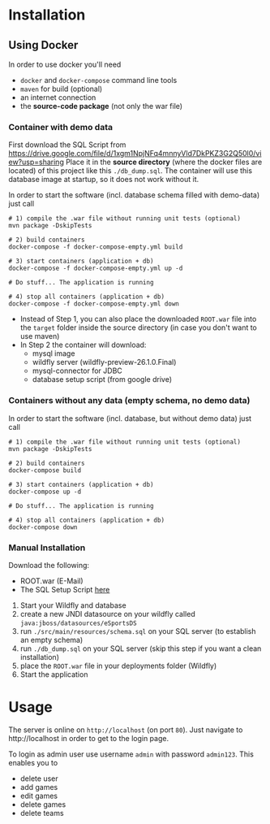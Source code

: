 # Installation
## Using Docker
In order to use docker you'll need
* `docker` and `docker-compose` command line tools
* `maven` for build (optional)
* an internet connection
* the **source-code package** (not only the war file)

### Container with demo data
First download the SQL Script from https://drive.google.com/file/d/1xgm1NpjNFq4mnnyVld7DkPKZ3G2Q50l0/view?usp=sharing
Place it in the **source directory** (where the docker files are located) of this project like this `./db_dump.sql`. The 
container will use this database image at startup, so it does not work without it.

In order to start the software (incl. database schema filled with demo-data) just call
```shell
# 1) compile the .war file without running unit tests (optional)
mvn package -DskipTests

# 2) build containers
docker-compose -f docker-compose-empty.yml build

# 3) start containers (application + db)
docker-compose -f docker-compose-empty.yml up -d

# Do stuff... The application is running

# 4) stop all containers (application + db)
docker-compose -f docker-compose-empty.yml down
```
* Instead of Step 1, you can also place the downloaded `ROOT.war` file into the `target` folder inside the source directory (in case you don't want to use maven)
* In Step 2 the container will download:
  * mysql image
  * wildfly server (wildfly-preview-26.1.0.Final)
  * mysql-connector for JDBC
  * database setup script (from google drive)

### Containers without any data (empty schema, no demo data)
In order to start the software (incl. database, but without demo data) just call
```shell
# 1) compile the .war file without running unit tests (optional)
mvn package -DskipTests

# 2) build containers
docker-compose build

# 3) start containers (application + db)
docker-compose up -d

# Do stuff... The application is running

# 4) stop all containers (application + db)
docker-compose down
```

### Manual Installation

Download the following:
* ROOT.war (E-Mail)
* The SQL Setup Script [here](https://drive.google.com/file/d/1xgm1NpjNFq4mnnyVld7DkPKZ3G2Q50l0/view?usp=sharing)

1. Start your Wildfly and database
2. create a new JNDI datasource on your wildfly called `java:jboss/datasources/eSportsDS`
3. run `./src/main/resources/schema.sql` on your SQL server (to establish an empty schema)
4. run `./db_dump.sql` on your SQL server (skip this step if you want a clean installation)
5. place the `ROOT.war` file in your deployments folder (Wildfly)
6. Start the application


# Usage

The server is online on `http://localhost` (on port `80`). Just navigate to http://localhost in order to get to the login page.

To login as admin user use username `admin` with password `admin123`. This enables you to
* delete user
* add games
* edit games
* delete games
* delete teams